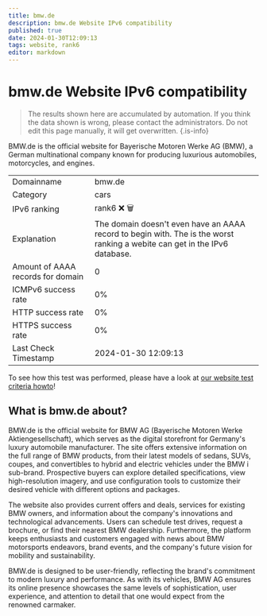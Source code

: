 ```yaml
---
title: bmw.de
description: bmw.de Website IPv6 compatibility
published: true
date: 2024-01-30T12:09:13
tags: website, rank6
editor: markdown
---
```


# bmw.de Website IPv6 compatibility

> The results shown here are accumulated by automation. If you think the data shown is wrong, please contact the administrators. 
> Do not edit this page manually, it will get overwritten.
{.is-info}

BMW.de is the official website for Bayerische Motoren Werke AG (BMW), a German multinational company known for producing luxurious automobiles, motorcycles, and engines.


|   |   |
| - | - |
| Domainname | bmw.de
| Category | cars |
| IPv6 ranking | rank6 :x: :wastebasket: |
| Explanation | The domain doesn't even have an AAAA record to begin with. The is the worst ranking a webite can get in the IPv6 database. |
| Amount of AAAA records for domain | 0 |
| ICMPv6 success rate | 0%|
| HTTP success rate | 0% |
| HTTPS success rate | 0% |
| Last Check Timestamp | 2024-01-30 12:09:13 |

To see how this test was performed, please have a look at [our website test criteria howto](/howto/testcriteria/website)!


## What is bmw.de about?
BMW.de is the official website for BMW AG (Bayerische Motoren Werke Aktiengesellschaft), which serves as the digital storefront for Germany's luxury automobile manufacturer. The site offers extensive information on the full range of BMW products, from their latest models of sedans, SUVs, coupes, and convertibles to hybrid and electric vehicles under the BMW i sub-brand. Prospective buyers can explore detailed specifications, view high-resolution imagery, and use configuration tools to customize their desired vehicle with different options and packages.

The website also provides current offers and deals, services for existing BMW owners, and information about the company's innovations and technological advancements. Users can schedule test drives, request a brochure, or find their nearest BMW dealership. Furthermore, the platform keeps enthusiasts and customers engaged with news about BMW motorsports endeavors, brand events, and the company's future vision for mobility and sustainability.

BMW.de is designed to be user-friendly, reflecting the brand's commitment to modern luxury and performance. As with its vehicles, BMW AG ensures its online presence showcases the same levels of sophistication, user experience, and attention to detail that one would expect from the renowned carmaker.
